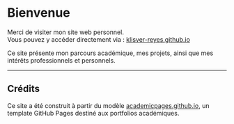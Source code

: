 # Bienvenue

Merci de visiter mon site web personnel.  
Vous pouvez y accéder directement via : [klisver-reyes.github.io](https://klisver-reyes.github.io)

Ce site présente mon parcours académique, mes projets, ainsi que mes intérêts professionnels et personnels.

---

## Crédits

Ce site a été construit à partir du modèle [academicpages.github.io](https://academicpages.github.io), un template GitHub Pages destiné aux portfolios académiques.
